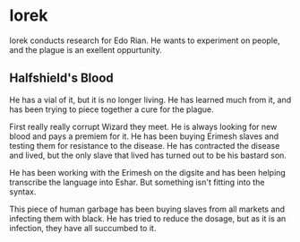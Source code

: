 # Iorek

Iorek conducts research for Edo Rian. He wants to experiment on people, and the plague is an exellent oppurtunity. 

## Halfshield's Blood

He has a vial of it, but it is no longer living. He has learned much from it, and has been trying to piece together a cure for the plague.

First really really corrupt Wizard they meet. He is always looking for new blood and pays a premiem for it. He has been buying Erimesh slaves and testing them for resistance to the disease. He has contracted the disease and lived, but the only slave that lived has turned out to be his bastard son.

He has been working with the Erimesh on the digsite and has been helping transcribe the language into Eshar. But something isn't fitting into the syntax.

This piece of human garbage has been buying slaves from all markets and infecting them with black. He has tried to reduce the dosage, but as it is an infection, they have all succumbed to it.